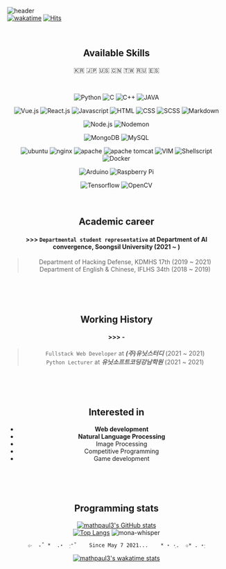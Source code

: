 ![header](https://capsule-render.vercel.app/api?type=soft&color=auto&height=150&section=header&text=mathpaul3&fontSize=70&animation=twinkling)  
[![wakatime](https://wakatime.com/badge/user/f164221c-a1d7-4aec-a719-e8aaa35d2527.svg)](https://wakatime.com/@f164221c-a1d7-4aec-a719-e8aaa35d2527)
[![Hits](https://hits.seeyoufarm.com/api/count/incr/badge.svg?url=https%3A%2F%2Fgithub.com%2Fmathpaul3%2Fhit-counter&count_bg=%238977AD&title_bg=%23333333&icon=github.svg&icon_color=%23E7E7E7&title=visitor&edge_flat=false)](https://hits.seeyoufarm.com)

<br>


<div align="center">

## Available Skills

🇰🇷 🇯🇵 🇺🇸 🇨🇳 🇹🇼 🇷🇺 🇪🇸

<br>

![Python](https://img.shields.io/badge/python-3776AB.svg?&style=flat-square&logo=Python&logoColor=white)
![C](https://img.shields.io/badge/c-A8B9CC.svg?&style=flat-square&logo=c&logoColor=white)
![C++](https://img.shields.io/badge/c%2B%2B-00599C.svg?&style=flat-square&logo=c%2B%2B&logoColor=white)
![JAVA](https://img.shields.io/badge/java-007396.svg?&style=flat-square&logo=java&logoColor=white)

![Vue.js](https://img.shields.io/badge/vue.js-4FC08D.svg?&style=flat-square&logo=vue.js&logoColor=white)
![React.js](https://img.shields.io/badge/react.js-61DAFB.svg?&style=flat-square&logo=react&logoColor=white)
![Javascript](https://img.shields.io/badge/javascript-F7DF1E.svg?&style=flat-square&logo=javascript&logoColor=white)
![HTML](https://img.shields.io/badge/html-E34F26.svg?&style=flat-square&logo=html5&logoColor=white)
![CSS](https://img.shields.io/badge/css-1572B6.svg?&style=flat-square&logo=css3&logoColor=white)
![SCSS](https://img.shields.io/badge/scss-CC6699.svg?&style=flat-square&logo=sass&logoColor=white)
![Markdown](https://img.shields.io/badge/markdown-000000.svg?&style=flat-square&logo=markdown&logoColor=white)

![Node.js](https://img.shields.io/badge/node.js-339933.svg?&style=flat-square&logo=node.js&logoColor=white)
![Nodemon](https://img.shields.io/badge/nodemon-76D04B.svg?&style=flat-square&logo=nodemon&logoColor=white)

![MongoDB](https://img.shields.io/badge/mongodb-47A248.svg?&style=flat-square&logo=mongodb&logoColor=white)
![MySQL](https://img.shields.io/badge/mysql-4479A1.svg?&style=flat-square&logo=mysql&logoColor=white)

![ubuntu](https://img.shields.io/badge/ubuntu-E95420.svg?&style=flat-square&logo=ubuntu&logoColor=white)
![nginx](https://img.shields.io/badge/nginx-009639.svg?&style=flat-square&logo=nginx&logoColor=white)
![apache](https://img.shields.io/badge/apache-D22128.svg?&style=flat-square&logo=apache&logoColor=white)
![apache tomcat](https://img.shields.io/badge/apache%20tomcat-F8DC75.svg?&style=flat-square&logo=apache%20tomcat&logoColor=white)
![VIM](https://img.shields.io/badge/vim-019733.svg?&style=flat-square&logo=vim&logoColor=white)
![Shellscript](https://img.shields.io/badge/shellscript-5391FE.svg?&style=flat-square&logo=powershell&logoColor=white)
![Docker](https://img.shields.io/badge/docker-2496ED.svg?&style=flat-square&logo=docker&logoColor=white)

![Arduino](https://img.shields.io/badge/arduino-00979D.svg?&style=flat-square&logo=arduino&logoColor=white)
![Raspberry Pi](https://img.shields.io/badge/raspberry%20pi-A22846.svg?&style=flat-square&logo=raspberry%20pi&logoColor=white)

![Tensorflow](https://img.shields.io/badge/tensorflow-FF6F00.svg?&style=flat-square&logo=tensorflow&logoColor=white)
![OpenCV](https://img.shields.io/badge/opencv-5C3EE8.svg?&style=flat-square&logo=opencv&logoColor=white)
<br>
<br><br>

## Academic career  
#### >>> `Departmental student representative` at Department of AI convergence, Soongsil University (2021 ~ )
> Department of Hacking Defense, KDMHS 17th (2019 ~ 2021)\
 Department of English & Chinese, IFLHS 34th (2018 ~ 2019)
<br>
<br><br>

## Working History  
#### >>>  -
> `Fullstack Web Developer` at **_(주)유닛스터디_** (2021 ~ 2021)\
`Python Lecturer` at **_유닛소프트코딩강남학원_** (2021 ~ 2021)
<br>
<br><br>

## Interested in
- **Web development**
- **Natural Language Processing**
- Image Processing
- Competitive Programming
- Game development
<br>
<br><br>

## Programming stats 

[![mathpaul3's GitHub stats](https://github-readme-stats.vercel.app/api?username=mathpaul3&count_private=true&show_icons=true)](https://github.com/anuraghazra/github-readme-stats)  
[![Top Langs](https://github-readme-stats.vercel.app/api/top-langs/?username=mathpaul3&langs_count=30&layout=compact&hide=html,css&card_width=317)](https://github.com/anuraghazra/github-readme-stats)
<img src="https://github.githubassets.com/images/mona-whisper.gif" title="mona-whisper"> <br>

    ✩‧  ₊˚ *  .⋆  ·ฺ⁺˚    Since May 7 2021...    * ⋆ ·ฺ.  ✩* . ⋆·ฺ
  
[![mathpaul3's wakatime stats](https://github-readme-stats.vercel.app/api/wakatime?username=@mathpaul3)](https://wakatime.com/@mathpaul3)
<!-- https://github.com/anuraghazra/github-readme-stats -->

</div>





<!--
**mathpaul3/mathpaul3** is a ✨ _special_ ✨ repository because its `README.md` (this file) appears on your GitHub profile.

Here are some ideas to get you started:

- 🔭 I’m currently working on ...
- 🌱 I’m currently learning ...
- 👯 I’m looking to collaborate on ...
- 🤔 I’m looking for help with ...
- 💬 Ask me about ...
- 📫 How to reach me: ...
- 😄 Pronouns: ...
- ⚡ Fun fact: ...
-->

